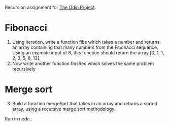 Recursion assignment for [The Odin Project](https://www.theodinproject.com/lessons/javascript-recursion).

# Fibonacci
1. Using iteration, write a function fibs which takes a number and returns an array containing that many numbers from the Fibonacci sequence. Using an example input of 8, this function should return the array [0, 1, 1, 2, 3, 5, 8, 13].
2. Now write another function fibsRec which solves the same problem recursively

# Merge sort
3. Build a function mergeSort that takes in an array and returns a sorted array, using a recursive merge sort methodology.

Run in node.
